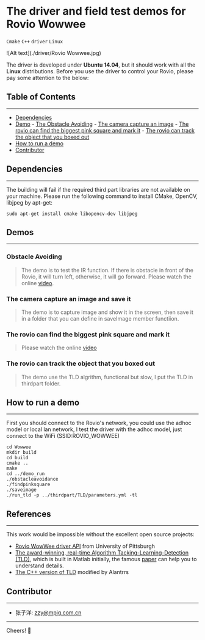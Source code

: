 # The driver and field test demos for Rovio Wowwee
`Cmake` `C++` `driver` `Linux`

![Alt text](./driver/Rovio Wowwee.jpg)

The driver is developed under **Ubuntu 14.04**, but it should work with all the **Linux** distributions. Before you use the driver to control your Rovio, please pay some attention to the below:

## Table of Contents 
-------------------
- [Dependencies](#library-dependencies)
- [Demo](#demo)
      - [The Obstacle Avoiding](#the-obstacle-avoiding)
      - [The camera capture an image](#the-camera-capture-an-image)
      - [The rovio can find the biggest pink square and mark it](#the-rovio-can-find-the-biggest-pink-square-and-mark-it)
      - [The rovio can track the object that you boxed out](#the-rovio-can-track-the-object-that-you-boxed-out)
- [How to run a demo](#how-to-run-a-demo)
- [Contributor](#Contributor)

## Dependencies
----------------------
The building will fail if the required third part libraries are not available on your machine. Please run the following command to install CMake, OpenCV, libjpeg by apt-get: 

```
sudo apt-get install cmake libopencv-dev libjpeg
```
## Demos
-------------------
### Obstacle Avoiding
>The demo is to test the IR function. If there is obstacle in front of the Rovio, it will turn left, otherwise, it will go forward. Please watch the online [video](http://v.youku.com/v_show/id_XODE5MjYyMTQw.html).

### The camera capture an image and save it
>The demo is to capture image and show it in the screen, then save it in a folder that you can define in saveImage member functiion.

### The rovio can find the biggest pink square and mark it
>Please watch the online [video](http://v.youku.com/v_show/id_XMTMxMjAwNTMzMg==.html?from=y1.7-1.2&qq-pf-to=pcqq.c2c)

### The rovio can track the object that you boxed out
>The demo use the TLD algrithm, functional but slow, I put the TLD in thirdpart folder.

## How to run a demo
-------------------
First you should connect to the Rovio's network, you could use the adhoc model or local lan network, I test the driver with the adhoc model, just  connect to the WiFi (SSID:ROVIO_WOWWEE)
```
cd Wowwee
mkdir build
cd build
cmake ..
make
cd ../demo_run
./obstacleavoidance
./findpinksquare
./saveimage
./run_tld -p ../thirdpart/TLD/parameters.yml -tl
```
## References
-------------------
This work would be impossible without the excellent open source projects:
* [Rovio WowWee driver API](http://kujo.cs.pitt.edu/cs1567/index.php/CPP_API) from University of Pittsburgh
* [The award-winning, real-time Algorithm Tacking-Learning-Detection (TLD)](http://personal.ee.surrey.ac.uk/Personal/Z.Kalal/tld.html), which is built in Matlab initially, the famous [paper](http://kahlan.eps.surrey.ac.uk/featurespace/tld/Publications/2011_tpami) can help you to understand details.   
* [The C++ version of TLD](https://github.com/alantrrs/OpenTLD) modified by Alantrrs

## Contributor
-------------------
- 张子洋: [zzy@mpig.com.cn](zzy@mpig.com.cn)

---------
Cheers!
:panda_face:



